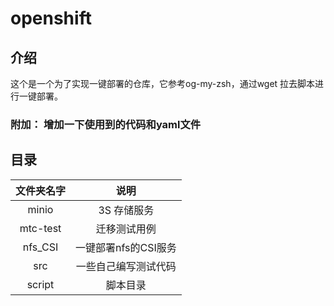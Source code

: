 # openshift

## 介绍
这个是一个为了实现一键部署的仓库，它参考og-my-zsh，通过wget 拉去脚本进行一键部署。
### 附加： 增加一下使用到的代码和yaml文件

## 目录
|  文件夹名字   |      说明       |
|:--------:|:-------------:|
|  minio   |    3S 存储服务    |
| mtc-test |    迁移测试用例     |
| nfs_CSI  | 一键部署nfs的CSI服务 |
|   src    |  一些自己编写测试代码   | 
|  script  |     脚本目录      |